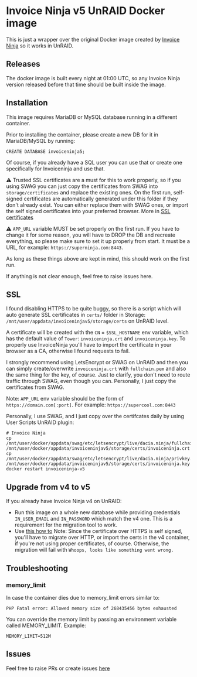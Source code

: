 # Invoice Ninja v5 UnRAID Docker image
This is just a wrapper over the original Docker image created by [Invoice Ninja](https://www.invoiceninja.com/) so it works in UnRAID.

## Releases
The docker image is built every night at 01:00 UTC, so any Invoice Ninja version released before that time should be built inside the image.

## Installation
This image requires MariaDB or MySQL database running in a different container. 

Prior to installing the container, please create a new DB for it in MariaDB/MySQL by running:
```
CREATE DATABASE invoiceninja5;
```
Of course, if you already have a SQL user you can use that or create one specifically for Invoiceninja and use that.

:warning: Trusted SSL certificates are a must for this to work properly, so if you using SWAG you can just copy the certificates from SWAG into `storage/certificates` and replace the existing ones. 
On the first run, self-signed certificates are automatically generated under this folder if they don't already exist. 
You can either replace them with SWAG ones, or import the self signed certificates into your preferred browser. More in [SSL certificates](#SSL)

:warning: `APP_URL` variable MUST be set properly on the first run. If you have to change it for some reason, you will have to DROP the DB and recreate everything, so please make sure to set it up properly from start. It must be a URL, for example: `https://superninja.com:8443`. 

As long as these things above are kept in mind, this should work on the first run.

If anything is not clear enough, feel free to raise issues here.

## SSL
I found disabling HTTPS to be quite buggy, so there is a script which will auto generate SSL certificates in `certs/` folder in Storage: `/mnt/user/appdata/invoiceninjav5/storage/certs` on UnRAID level.

A certificate will be created with the `CN` = `$SSL_HOSTNAME` env variable, which has the default value of `Tower`: `invoiceninja.crt` and `invoiceninja.key`. 
To properly use InvoiceNinja you'll have to import the certificate in your browser as a CA, otherwise I found requests to fail.

I strongly recommend using LetsEncrypt or SWAG on UnRAID and then you can simply create/overwrite `invoiceninja.crt` with `fullchain.pem` and also the same thing for the key, of course. Just to  clarify, you don't need to route traffic through SWAG, even though you can. Personally, I just copy the certificates from SWAG.

Note: `APP_URL` env variable should be the form of `https://domain.com[:port]`. For example: `https://supercool.com:8443`

Personally, I use SWAG, and I just copy over the certifcates daily by using User Scripts UnRAID plugin:
```
# Invoice Ninja
cp /mnt/user/docker/appdata/swag/etc/letsencrypt/live/dacia.ninja/fullchain.pem /mnt/user/docker/appdata/invoiceninjav5/storage/certs/invoiceninja.crt
cp /mnt/user/docker/appdata/swag/etc/letsencrypt/live/dacia.ninja/privkey.pem /mnt/user/docker/appdata/invoiceninjav5/storage/certs/invoiceninja.key
docker restart invoiceninja-v5
```

## Upgrade from v4 to v5
If you already have Invoice Ninja v4 on UnRAID:
   * Run this image on a whole new database while providing credentials `IN_USER_EMAIL` and `IN_PASSWORD` which match the v4 one. 
     This is a requirement for the migration tool to work.
   * Use [this how to](https://invoiceninja.github.io/docs/migration/)
     Note: Since the certificate over HTTPS is self signed, you'll have to migrate over HTTP, or import the certs in the v4 container, if you're not using proper certificates, of course.
     Otherwise, the migration will fail with `Whoops, looks like something went wrong.`
   
## Troubleshooting

### memory_limit
In case the container dies due to memory_limit errors similar to:
```
PHP Fatal error: Allowed memory size of 268435456 bytes exhausted
```
You can override the memory limit by passing an environment variable called MEMORY_LIMIT.
Example:
```
MEMORY_LIMIT=512M
```


## Issues
Feel free to raise PRs or create issues [here](https://github.com/kiwimato/invoiceninja-v5-unraid/issues)
